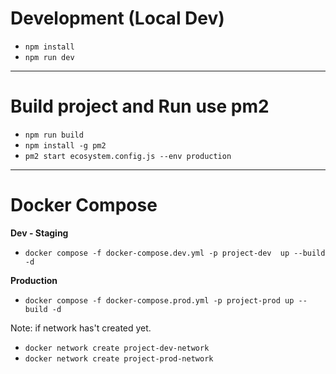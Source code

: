 # Development (Local Dev)

- `npm install`
- `npm run dev`

---

# Build project and Run use pm2

- `npm run build`
- `npm install -g pm2`
- `pm2 start ecosystem.config.js --env production`

---

# Docker Compose

**Dev - Staging**

- `docker compose -f docker-compose.dev.yml -p project-dev  up --build -d`

**Production**

- `docker compose -f docker-compose.prod.yml -p project-prod up --build -d`

Note:
if network has't created yet.

- `docker network create project-dev-network`
- `docker network create project-prod-network`
